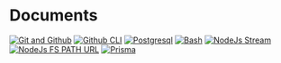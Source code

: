 # Documents
[![Git and Github](https://img.shields.io/badge/GIT-E44C30?style=for-the-badge&logo=git&logoColor=white)](https://github.com/sizarcorpse/A-Journey-With-Git-To-Github/blob/main/document/root.md)
[![Github CLI](https://img.shields.io/badge/GitHub-100000?style=for-the-badge&logo=github&logoColor=white)](https://github.com/sizarcorpse/working-with-github-cli/blob/main/_document/cheatcode.md)
[![Postgresql](https://img.shields.io/badge/PostgreSQL-316192?style=for-the-badge&logo=postgresql&logoColor=white)](https://github.com/sizarcorpse/Postgresverse/blob/main/document/101.md)
[![Bash](https://img.shields.io/badge/Shell_Script-121011?style=for-the-badge&logo=gnu-bash&logoColor=white)](https://github.com/sizarcorpse/Bash-Scripting/blob/main/document/bash101.md)
[![NodeJs Stream](https://img.shields.io/badge/Node.js_Stream-339933?style=for-the-badge&logo=nodedotjs&logoColor=white)](https://github.com/sizarcorpse/Nodejs-working-with-stream/blob/main/_document/doc.md)
[![NodeJs FS PATH URL](https://img.shields.io/badge/Node.js_FS%20PATH%20URL-339903?style=for-the-badge&logo=nodedotjs&logoColor=white)](https://github.com/sizarcorpse/nodejs-working-with-fs-path-url/tree/main/document)
[![Prisma](https://img.shields.io/badge/Prisma-3982CE?style=for-the-badge&logo=Prisma&logoColor=white)](https://github.com/sizarcorpse/Learn-Prisma/blob/main/documents/root.md)
